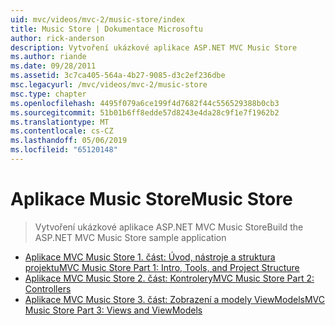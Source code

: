 ```yaml
---
uid: mvc/videos/mvc-2/music-store/index
title: Music Store | Dokumentace Microsoftu
author: rick-anderson
description: Vytvoření ukázkové aplikace ASP.NET MVC Music Store
ms.author: riande
ms.date: 09/28/2011
ms.assetid: 3c7ca405-564a-4b27-9085-d3c2ef236dbe
msc.legacyurl: /mvc/videos/mvc-2/music-store
msc.type: chapter
ms.openlocfilehash: 4495f079a6ce199f4d7682f44c556529388b0cb3
ms.sourcegitcommit: 51b01b6ff8edde57d8243e4da28c9f1e7f1962b2
ms.translationtype: MT
ms.contentlocale: cs-CZ
ms.lasthandoff: 05/06/2019
ms.locfileid: "65120148"
---
```

# <a name="music-store"></a><span data-ttu-id="862cf-103">Aplikace Music Store</span><span class="sxs-lookup"><span data-stu-id="862cf-103">Music Store</span></span>

> <span data-ttu-id="862cf-104">Vytvoření ukázkové aplikace ASP.NET MVC Music Store</span><span class="sxs-lookup"><span data-stu-id="862cf-104">Build the ASP.NET MVC Music Store sample application</span></span>

- [<span data-ttu-id="862cf-105">Aplikace MVC Music Store 1. část: Úvod, nástroje a struktura projektu</span><span class="sxs-lookup"><span data-stu-id="862cf-105">MVC Music Store Part 1: Intro, Tools, and Project Structure</span></span>](mvc-music-store-part-1-intro-tools-and-project-structure.md)
- [<span data-ttu-id="862cf-106">Aplikace MVC Music Store 2. část: Kontrolery</span><span class="sxs-lookup"><span data-stu-id="862cf-106">MVC Music Store Part 2: Controllers</span></span>](mvc-music-store-part-2-controllers.md)
- [<span data-ttu-id="862cf-107">Aplikace MVC Music Store 3. část: Zobrazení a modely ViewModels</span><span class="sxs-lookup"><span data-stu-id="862cf-107">MVC Music Store Part 3: Views and ViewModels</span></span>](mvc-music-store-part-3-views-and-viewmodels.md)
